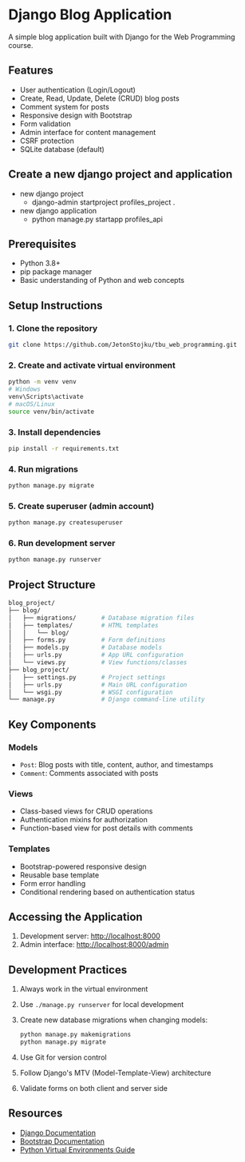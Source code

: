 # Django Blog Application

A simple blog application built with Django for the Web Programming course.

## Features

- User authentication (Login/Logout)
- Create, Read, Update, Delete (CRUD) blog posts
- Comment system for posts
- Responsive design with Bootstrap
- Form validation
- Admin interface for content management
- CSRF protection
- SQLite database (default)

## Create a new django project and application

- new django project
  - django-admin startproject profiles_project .
- new django application
  - python manage.py startapp profiles_api

## Prerequisites

- Python 3.8+
- pip package manager
- Basic understanding of Python and web concepts

## Setup Instructions

### 1. Clone the repository

```bash
git clone https://github.com/JetonStojku/tbu_web_programming.git
```

### 2. Create and activate virtual environment

```bash
python -m venv venv
# Windows
venv\Scripts\activate
# macOS/Linux
source venv/bin/activate
```

### 3. Install dependencies

```bash
pip install -r requirements.txt
```

### 4. Run migrations

```bash
python manage.py migrate
```

### 5. Create superuser (admin account)

```bash
python manage.py createsuperuser
```

### 6. Run development server

```bash
python manage.py runserver
```

## Project Structure

```bash
blog_project/
├── blog/
│   ├── migrations/       # Database migration files
│   ├── templates/        # HTML templates
│   │   └── blog/
│   ├── forms.py          # Form definitions
│   ├── models.py         # Database models
│   ├── urls.py           # App URL configuration
│   └── views.py          # View functions/classes
├── blog_project/
│   ├── settings.py       # Project settings
│   ├── urls.py           # Main URL configuration
│   └── wsgi.py           # WSGI configuration
└── manage.py             # Django command-line utility
```

## Key Components

### Models

- `Post`: Blog posts with title, content, author, and timestamps
- `Comment`: Comments associated with posts

### Views

- Class-based views for CRUD operations
- Authentication mixins for authorization
- Function-based view for post details with comments

### Templates

- Bootstrap-powered responsive design
- Reusable base template
- Form error handling
- Conditional rendering based on authentication status

## Accessing the Application

1. Development server: <http://localhost:8000>
2. Admin interface: <http://localhost:8000/admin>

## Development Practices

1. Always work in the virtual environment
2. Use `./manage.py runserver` for local development
3. Create new database migrations when changing models:

   ```bash
   python manage.py makemigrations
   python manage.py migrate
   ```

4. Use Git for version control
5. Follow Django's MTV (Model-Template-View) architecture
6. Validate forms on both client and server side

## Resources

- [Django Documentation](https://docs.djangoproject.com/)
- [Bootstrap Documentation](https://getbootstrap.com/docs/5.3/getting-started/introduction/)
- [Python Virtual Environments Guide](https://docs.python.org/3/tutorial/venv.html)
